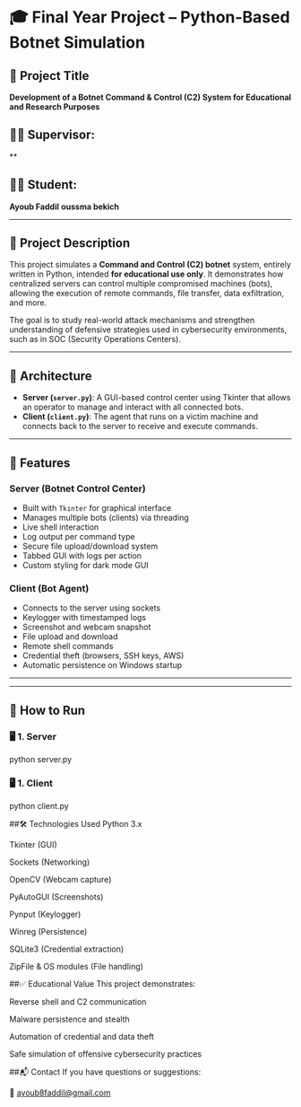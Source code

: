 # 🎓 Final Year Project – Python-Based Botnet Simulation

## 📌 Project Title
**Development of a Botnet Command & Control (C2) System for Educational and Research Purposes**

## 👨‍🏫 Supervisor:
**

## 👨‍🎓 Student:
**Ayoub Faddil**
**oussma bekich**

---

## 📖 Project Description

This project simulates a **Command and Control (C2) botnet** system, entirely written in Python, intended **for educational use only**. It demonstrates how centralized servers can control multiple compromised machines (bots), allowing the execution of remote commands, file transfer, data exfiltration, and more.

The goal is to study real-world attack mechanisms and strengthen understanding of defensive strategies used in cybersecurity environments, such as in SOC (Security Operations Centers).

---

## 🧱 Architecture

- **Server (`server.py`)**: A GUI-based control center using Tkinter that allows an operator to manage and interact with all connected bots.
- **Client (`client.py`)**: The agent that runs on a victim machine and connects back to the server to receive and execute commands.

---

## 🔧 Features

### Server (Botnet Control Center)
- Built with `Tkinter` for graphical interface
- Manages multiple bots (clients) via threading
- Live shell interaction
- Log output per command type
- Secure file upload/download system
- Tabbed GUI with logs per action
- Custom styling for dark mode GUI

### Client (Bot Agent)
- Connects to the server using sockets
- Keylogger with timestamped logs
- Screenshot and webcam snapshot
- File upload and download
- Remote shell commands
- Credential theft (browsers, SSH keys, AWS)
- Automatic persistence on Windows startup

---


---

## 🚀 How to Run

### 🖥️ 1. Server

python server.py

### 🖥️ 1. Client
python client.py

##🛠 Technologies Used
Python 3.x

Tkinter (GUI)

Sockets (Networking)

OpenCV (Webcam capture)

PyAutoGUI (Screenshots)

Pynput (Keylogger)

Winreg (Persistence)

SQLite3 (Credential extraction)

ZipFile & OS modules (File handling)

##✅ Educational Value
This project demonstrates:

Reverse shell and C2 communication

Malware persistence and stealth

Automation of credential and data theft

Safe simulation of offensive cybersecurity practices

##📬 Contact
If you have questions or suggestions:

📧 ayoub8faddil@gmail.com
